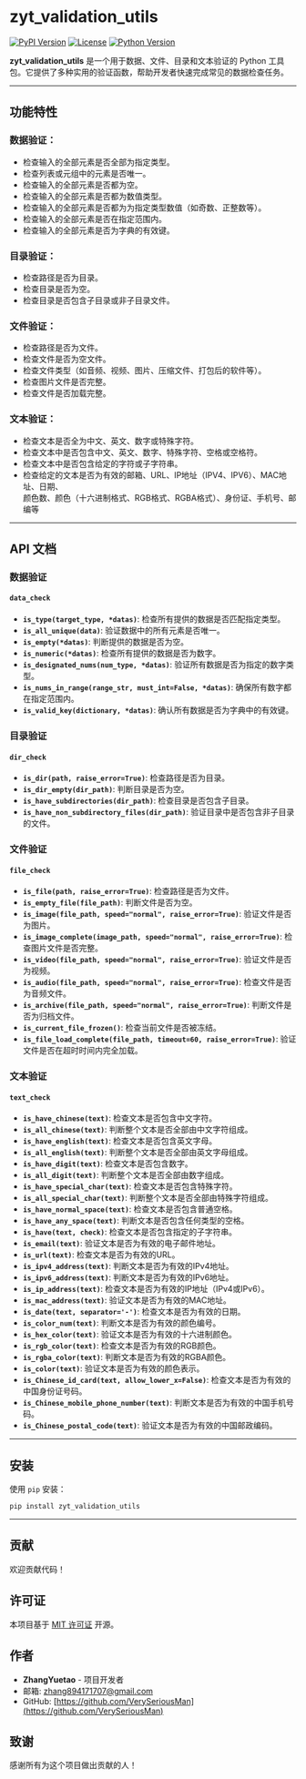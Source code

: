 # zyt_validation_utils

[![PyPI Version](https://img.shields.io/pypi/v/zyt_validation_utils.svg)](https://pypi.org/project/zyt_validation_utils/)
[![License](https://img.shields.io/pypi/l/zyt_validation_utils.svg)](https://opensource.org/licenses/MIT)
[![Python Version](https://img.shields.io/pypi/pyversions/zyt_validation_utils.svg)](https://www.python.org/downloads/)

**zyt_validation_utils** 是一个用于数据、文件、目录和文本验证的 Python 工具包。它提供了多种实用的验证函数，帮助开发者快速完成常见的数据检查任务。

---

## 功能特性

### 数据验证：
- 检查输入的全部元素是否全部为指定类型。
- 检查列表或元组中的元素是否唯一。
- 检查输入的全部元素是否都为空。
- 检查输入的全部元素是否都为数值类型。
- 检查输入的全部元素是否都为为指定类型数值（如奇数、正整数等）。
- 检查输入的全部元素是否在指定范围内。
- 检查输入的全部元素是否为字典的有效键。

### 目录验证：
- 检查路径是否为目录。
- 检查目录是否为空。
- 检查目录是否包含子目录或非子目录文件。

### 文件验证： 
- 检查路径是否为文件。
- 检查文件是否为空文件。
- 检查文件类型（如音频、视频、图片、压缩文件、打包后的软件等）。
- 检查图片文件是否完整。
- 检查文件是否加载完整。

### 文本验证：
- 检查文本是否全为中文、英文、数字或特殊字符。
- 检查文本中是否包含中文、英文、数字、特殊字符、空格或空格符。
- 检查文本中是否包含给定的字符或子字符串。
- 检查给定的文本是否为有效的邮箱、URL、IP地址（IPV4、IPV6）、MAC地址、日期、<br>
颜色数、颜色（十六进制格式、RGB格式、RGBA格式）、身份证、手机号、邮编等

---
## API 文档

### 数据验证

#### `data_check`
- **`is_type(target_type, *datas)`**: 检查所有提供的数据是否匹配指定类型。
- **`is_all_unique(data)`**: 验证数据中的所有元素是否唯一。
- **`is_empty(*datas)`**: 判断提供的数据是否为空。
- **`is_numeric(*datas)`**: 检查所有提供的数据是否为数字。
- **`is_designated_nums(num_type, *datas)`**: 验证所有数据是否为指定的数字类型。
- **`is_nums_in_range(range_str, must_int=False, *datas)`**: 确保所有数字都在指定范围内。
- **`is_valid_key(dictionary, *datas)`**: 确认所有数据是否为字典中的有效键。

### 目录验证

#### `dir_check`
- **`is_dir(path, raise_error=True)`**: 检查路径是否为目录。
- **`is_dir_empty(dir_path)`**: 判断目录是否为空。
- **`is_have_subdirectories(dir_path)`**: 检查目录是否包含子目录。
- **`is_have_non_subdirectory_files(dir_path)`**: 验证目录中是否包含非子目录的文件。

### 文件验证

#### `file_check`
- **`is_file(path, raise_error=True)`**: 检查路径是否为文件。
- **`is_empty_file(file_path)`**: 判断文件是否为空。
- **`is_image(file_path, speed="normal", raise_error=True)`**: 验证文件是否为图片。
- **`is_image_complete(image_path, speed="normal", raise_error=True)`**: 检查图片文件是否完整。
- **`is_video(file_path, speed="normal", raise_error=True)`**: 验证文件是否为视频。
- **`is_audio(file_path, speed="normal", raise_error=True)`**: 检查文件是否为音频文件。
- **`is_archive(file_path, speed="normal", raise_error=True)`**: 判断文件是否为归档文件。
- **`is_current_file_frozen()`**: 检查当前文件是否被冻结。
- **`is_file_load_complete(file_path, timeout=60, raise_error=True)`**: 验证文件是否在超时时间内完全加载。

### 文本验证

#### `text_check`
- **`is_have_chinese(text)`**: 检查文本是否包含中文字符。
- **`is_all_chinese(text)`**: 判断整个文本是否全部由中文字符组成。
- **`is_have_english(text)`**: 检查文本是否包含英文字母。
- **`is_all_english(text)`**: 判断整个文本是否全部由英文字母组成。
- **`is_have_digit(text)`**: 检查文本是否包含数字。
- **`is_all_digit(text)`**: 判断整个文本是否全部由数字组成。
- **`is_have_special_char(text)`**: 检查文本是否包含特殊字符。
- **`is_all_special_char(text)`**: 判断整个文本是否全部由特殊字符组成。
- **`is_have_normal_space(text)`**: 检查文本是否包含普通空格。
- **`is_have_any_space(text)`**: 判断文本是否包含任何类型的空格。
- **`is_have(text, check)`**: 检查文本是否包含指定的子字符串。
- **`is_email(text)`**: 验证文本是否为有效的电子邮件地址。
- **`is_url(text)`**: 检查文本是否为有效的URL。
- **`is_ipv4_address(text)`**: 判断文本是否为有效的IPv4地址。
- **`is_ipv6_address(text)`**: 判断文本是否为有效的IPv6地址。
- **`is_ip_address(text)`**: 检查文本是否为有效的IP地址（IPv4或IPv6）。
- **`is_mac_address(text)`**: 验证文本是否为有效的MAC地址。
- **`is_date(text, separator='-')`**: 检查文本是否为有效的日期。
- **`is_color_num(text)`**: 判断文本是否为有效的颜色编号。
- **`is_hex_color(text)`**: 验证文本是否为有效的十六进制颜色。
- **`is_rgb_color(text)`**: 检查文本是否为有效的RGB颜色。
- **`is_rgba_color(text)`**: 判断文本是否为有效的RGBA颜色。
- **`is_color(text)`**: 验证文本是否为有效的颜色表示。
- **`is_Chinese_id_card(text, allow_lower_x=False)`**: 检查文本是否为有效的中国身份证号码。
- **`is_Chinese_mobile_phone_number(text)`**: 判断文本是否为有效的中国手机号码。
- **`is_Chinese_postal_code(text)`**: 验证文本是否为有效的中国邮政编码。

---

## 安装

使用 `pip`  安装：

```bash 
pip install zyt_validation_utils 
```
---


## 贡献

欢迎贡献代码！

## 许可证

本项目基于 [MIT 许可证](LICENSE) 开源。

## 作者

- **ZhangYuetao** - 项目开发者
- 邮箱: zhang894171707@gmail.com
- GitHub: [https://github.com/VerySeriousMan](https://github.com/VerySeriousMan)

## 致谢

感谢所有为这个项目做出贡献的人！